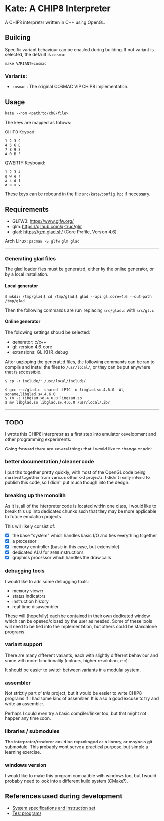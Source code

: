 # Kate: A CHIP8 Interpreter

A CHIP8 interpreter written in C++ using OpenGL.

## Building

Specific variant behaviour can be enabled during building. If not variant is
selected, the default is `cosmac`

`make VARIANT=cosmac`

### Variants:

- `cosmac` : The original COSMAC VIP CHIP8 implementation.

## Usage

`kate --rom <path/to/ch8/file>`

The keys are mapped as follows:

CHIP8 Keypad:
```
1 2 3 C
4 5 6 D
7 8 9 E
A 0 B F
```

QWERTY Keyboard:
```
1 2 3 4
q w e r
a s d f
z x c v
```

These keys can be rebound in the file `src/kate/config.hpp` if necessary.

## Requirements

- GLFW3: https://www.glfw.org/
- glm: https://github.com/g-truc/glm
- glad: https://gen.glad.sh/ (Core Profile, Version 4.6)

Arch Linux:
```pacman -S glfw glm glad```

---

### Generating glad files

The glad loader files must be generated, either by the online generator, or by
a local installation.

#### Local generator

`$ mkdir /tmp/glad`
`$ cd /tmp/glad`
`$ glad --api gl:core=4.6 --out-path /tmp/glad`

Then the following commands are run, replacing `src/glad.c` with `src/gl.c`

#### Online generator

The following settings should be selected:
- generator: c/c++
- gl: version 4.6, core
- extensions: GL_KHR_debug

After unzipping the generated files, the following commands can be ran to
compile and install the files to `/usr/local/`, or they can be put anywhere
that is accessible.

```
$ cp -r include/* /usr/local/include/

$ gcc src/glad.c -shared -fPIC -o libglad.so.4.6.0 -Wl,-soname,libglad.so.4.6.0
$ ln -s libglad.so.4.6.0 libglad.so
$ mv libglad.so libglad.so.4.6.0 /usr/local/lib/
```

---

## TODO

I wrote this CHIP8 interpreter as a first step into emulator development and
other programming experiments.

Going forward there are several things that I would like to change or add:

### better documentation / cleaner code

I put this together pretty quickly, with most of the OpenGL code being mashed
together from various other old projects. I didn't really intend to publish
this code, so I didn't put much though into the design.

### breaking up the monolith

As it is, all of the interpreter code is located within one class, I would like
to break this up into dedicated chunks such that they may be more applicable to
future emulation projects.

This will likely consist of:

- [x] the base "system" which handles basic I/O and ties everything together
- [x] a processor
- [x] memory controller (basic in this case, but extensible)
- [x] dedicated ALU for `8000` instructions
- [x] graphics processor which handles the draw calls

### debugging tools

I would like to add some debugging tools:

- memory viewer
- status indicators
- instruction history
- real-time disassembler

These will (hopefully) each be contained in their own dedicated window which
can be opened/closed by the user as needed. Some of these tools will need to be
tied into the implementation, but others could be standalone programs.

### variant support

There are many different variants, each with slightly different behaviour and
some with more functionality (colours, higher resolution, etc).

It should be easier to switch between variants in a modular system.

### assembler

Not strictly part of _this_ project, but it would be easier to write CHIP8
programs if I had some kind of assembler. It is also a good excuse to try and
write an assembler.

Perhaps I could even try a basic compiler/linker too, but that might not happen
any time soon.

### libraries / submodules

The interpreter/renderer could be repackaged as a library, or maybe a git
submodule. This probably wont serve a practical purpose, but simple a learning
exercise.

### windows version

I would like to make this program compatible with windows too, but I would
probably need to look into a different build system (CMake?).

## References used during development

- [System specifications and instruction set][1]
- [Test programs][2]


[1]: >https://tobiasvl.github.io/blog/write-a-chip-8-emulator/>
[2]: <https://github.com/Timendus/chip8-test-suite>
